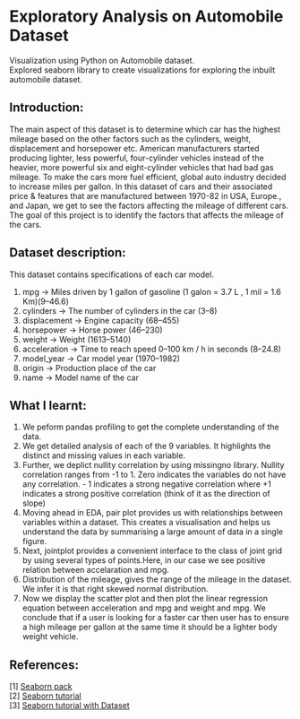 # Exploratory Analysis on Automobile Dataset
Visualization using Python on Automobile dataset.<br>
Explored seaborn library to create visualizations for exploring the inbuilt automobile dataset.

<h2>Introduction:</h2>
<p>The main aspect of this dataset is to determine which car has the highest mileage based on the other factors such as the cylinders, weight, displacement and horsepower etc. American manufacturers started producing lighter, less powerful, four-cylinder vehicles instead of the heavier, more powerful six and eight-cylinder vehicles that had bad gas mileage. To make the cars more fuel efficient, global auto industry decided to increase miles per gallon. In this dataset of cars and their associated price & features that are manufactured between 1970-82 in USA, Europe., and Japan, we get to see the factors affecting the mileage of different cars. The goal of this project is to identify the factors that affects the mileage of the cars.</p>

<h2>Dataset description:</h2>
<p>This dataset contains specifications of each car model.</p>
<ol><li>mpg -> Miles driven by 1 gallon of gasoline (1 galon = 3.7 L , 1 mil = 1.6 Km)(9–46.6)</li>
<li>cylinders -> The number of cylinders in the car (3–8)</li>
<li>displacement -> Engine capacity (68–455)</li>
<li>horsepower -> Horse power (46–230)</li>
<li>weight -> Weight (1613–5140)</li>
<li>acceleration -> Time to reach speed 0–100 km / h in seconds (8–24.8)</li>
<li>model_year -> Car model year (1970–1982)</li>
<li>origin -> Production place of the car</li>
<li>name -> Model name of the car</li></ol>

<h2>What I learnt:</h2>
<ol><li>We peform pandas profiling to get the complete understanding of the data.</li>
<li>We get detailed analysis of each of the 9 variables. It highlights the distinct and missing values in each variable.</li>
<li>Further, we deplict nullity correlation by using missingno library. Nullity correlation ranges from -1 to 1. Zero indicates the variables do not have any correlation. - 1 indicates a strong negative correlation where +1 indicates a strong positive correlation (think of it as the direction of slope)</li>
<li>Moving ahead in EDA, pair plot provides us with relationships between variables within a dataset. This creates a  visualisation and helps us understand the data by summarising a large amount of data in a single figure.</li>
<li>Next, jointplot provides a convenient interface to the class of joint grid by using several types of points.Here, in our case we see positive relation between accelaration and mpg.</li>
<li>Distribution of the mileage, gives the range of the mileage in the dataset. We infer it is that right skewed normal distribution.</li>
<li>Now we display the scatter plot and then plot the linear regression equation between acceleration and mpg and weight and mpg. We conclude that if a user is looking for a faster car then user has to ensure a high mileage per gallon at the same time it should be a lighter body weight vehicle.</li></ol>

<h2>References:</h2>
[1] <a href="https://seaborn.pydata.org/examples/index.html#">Seaborn pack</a><br>
[2] <a href="https://seaborn.pydata.org/tutorial.html">Seaborn tutorial</a><br>
[3] <a href="https://rubikscode.net/2020/07/12/ultimate-python-data-visualization-guide">Seaborn tutorial with Dataset</a><br>
